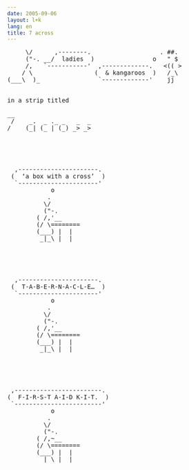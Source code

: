 ```yaml
---
date: 2005-09-06
layout: l+k
lang: en
title: 7 across
---
```


<pre class='l-k'>
     \/      ,--------.                   . ##. 
     ("-. __/  ladies  )                o   " $ 
     /,   `-----------'  ,-------------.   <(( >
    / \                 (  & kangaroos  )   /_\ 
(___\  )_                `-------------'    jj  


in a strip titled

__                     
 /    _.  _ ._ _   _  _
/    (_| (_ | (_) _> _>





  ,----------------------.  
 (  ‘a box with a cross’  ) 
  `----------------------'  
            o               
           .                
          \/                
          ("-.              
        ( /,'__             
        (/ \========        
        (___) |  |          
         _|_\ |  |          





  ,----------------------.  
 (  T-A-B-E-R-N-A-C-L-E…  ) 
  `----------------------'  
            o               
           .                
          \/                
          ("-.              
        ( /,'__             
        (/ \========        
        (___) |  |          
         _|_\ |  |          





 ,------------------------. 
(  F-I-R-S-T A-I-D K-I-T.  )
 `------------------------' 
            o               
           .                
          \/                
          ("-.              
        ( /,~__             
        (/ \========        
        (___) |  |          
         _|_\ |  |          
</pre>
